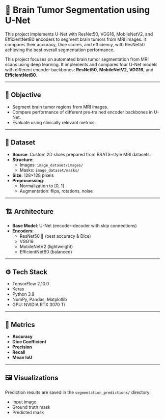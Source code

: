 # 🧠 Brain Tumor Segmentation using U-Net
This project implements U-Net with ResNet50, VGG16, MobileNetV2, and EfficientNetB0 encoders to segment brain tumors from MRI images. It compares their accuracy, Dice scores, and efficiency, with ResNet50 achieving the best overall segmentation performance.

This project focuses on automated brain tumor segmentation from MRI scans using deep learning. It implements and compares four U-Net models with different encoder backbones: **ResNet50**, **MobileNetV2**, **VGG16**, and **EfficientNetB0**.

---

## 📌 Objective

- Segment brain tumor regions from MRI images.
- Compare performance of different pre-trained encoder backbones in U-Net.
- Evaluate using clinically relevant metrics.

---

## 🧪 Dataset

- **Source**: Custom 2D slices prepared from BRATS-style MRI datasets.
- **Structure**:
  - Images: `image_dataset/images/`
  - Masks: `image_dataset/masks/`
- **Size**: 128×128 pixels
- **Preprocessing**:
  - Normalization to [0, 1]
  - Augmentation: flips, rotations, noise

---

## 🏗️ Architecture

- **Base Model**: U-Net (encoder-decoder with skip connections)
- **Encoders**: 
  - ResNet50 🥇 (best accuracy & Dice)
  - VGG16
  - MobileNetV2 (lightweight)
  - EfficientNetB0 (balanced)

---

## ⚙️ Tech Stack

- TensorFlow 2.10.0
- Keras
- Python 3.8
- NumPy, Pandas, Matplotlib
- GPU: NVIDIA RTX 3070 Ti

---

## 🧮 Metrics

- **Accuracy**
- **Dice Coefficient**
- **Precision**
- **Recall**
- **Mean IoU**

---

## 🖼️ Visualizations

Prediction results are saved in the `segmentation_predictions/` directory:
- Input image
- Ground truth mask
- Predicted mask
